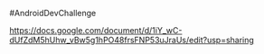 #AndroidDevChallenge

https://docs.google.com/document/d/1iY_wC-dUfZdM5hUhw_vBw5g1hPO48frsFNP53uJraUs/edit?usp=sharing
